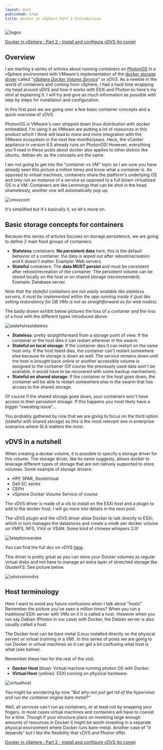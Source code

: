 ```yaml
---
layout: post
published: true
title: Docker in vSphere Part 1 Introduction
---
```

![logos]({{site.baseurl}}/img/logos.jpg)

[Docker in vSphere : Part 2 - Install and configure vDVS (to come)](http://www.vxav.fr/2017-07-05-Docker-in-vSphere-Part-2-Installation-and-configuration-of-vDVS/)

## Overview

I am starting a series of articles about running containers on [PhotonOS](https://vmware.github.io/photon/) in a vSphere environment with VMware's implementation of the [docker storage driver](https://docs.docker.com/engine/userguide/storagedriver/selectadriver/) called "[*vSphere Docker Volume Service*](http://vmware.github.io/docker-volume-vsphere/documentation/)" or *vDVS*. As a newbie in the world of containers and coming from vSphere, I had a hard time wrapping my head around vDVS and how it works with ESXi and Photon so here's my shot at explaining it. I will try and give as much information as possible with step by steps for installation and configuration.

In this first post we are going over a few basic container concepts and a quick overview of vDVS.

PhotonOS is VMware's own stripped down linux distribution with docker embedded, I'm using it as VMware are putting a lot of resources in this product which I think will lead to more and more integration with the VMware ecosystem in the next few months/years. Heck, the vCenter appliance in version 6.5 already runs on PhotonOS! However, everything you'll read in these posts  about docker also applies to other distros like ubuntu, debian etc as the concepts are the same.

I am not going to get into the "container vs VM" topic as I am sure you have already seen this picture a million times and know what a container is. As opposed to virtual machines, containers share the platform's underlying OS and only run an instance of a service as opposed to a full blown virtualized OS in a VM. Containers are like Lemmings that can be shot in the head shamelessly, another one will automatically pop up.

![vmvscont]({{site.baseurl}}/img/vmvscont.jpg)

It's simplified but it's basically it, so let's move on.

## Basic storage concepts for containers

Because this series of articles focuses on storage persistence, we are going to define 2 main food groups of containers:

- **Stateless** containers: **No persistent data** here, this is the default behavior of a container. the data is wiped out after reboot/recreation and it doesn't matter. Example: Web servers.
- **Stateful** containers: The **data MUST persist** and must be consistent after reboot/recreation of the container.  The persistent volume can be stored locally on the host or on shared storage (recommended). Example: Database server.

*Note that the stateful containers are not easily scalable like stateless servers, it must be implemented within the app running inside it (just like setting redundancy for DB VMs is not as straightforward as for web nodes).*

The badly drawn exhibit below pictures the loss of a container and the loss of a host with the different types introduced above.

![statefulvsstateless]({{site.baseurl}}/img/statefulvsstateless.jpg)

- **Stateless**: pretty straightforward from a storage point of view. If the container or the host dies it can restart wherever in the swarm.
- **Stateful on local storage**: If the container dies it can restart on the same host only. If the host itseld dies, the container can't restart somewhere else because its storage is down as well. The service remains down until the host is brought back online or another accessible volume is assigned to the container (Of course the previously used data won't be available, it would have to be recovered with some backup mechanism).
- **Stateful on shared storage**: If the container or the host goes down, the container will be able to restart somewhere else in the swarm that has access to the shared storage.

Of course if the shared storage goes down, your containers won't have access to their persistent storage. If this happens you most likely have a bigger "sweating issue"...

You probably gathered by now that we are going to focus on the third option (stateful with shared storage) as this is the most relevant one in enterprise scenarios where SLA matters the most.

## vDVS in a nutshell

When creating a docker volume, it is possible to specify a storage driver for this volume. The storage driver, like its name suggests, allows docker to leverage different types of storage that are not natively supported to store volumes. Some example of storage drivers:

- HPE 3PAR, StoreVirtual
- Dell SC series
- CEPH
- vSphere Docker Volume Service of course

The vDVS driver is made of a vib to install on the ESXi host and a plugin to add to the docker host. I will go more into details in the next post.

The vDVS plugin and the vDVS driver allow Docker to talk directly to ESXi, which in turn manages the datastores and create a vmdk per docker volume on VMFS, NFS, VVol or VSAN. Some kind of chinese whispers 2.0!

![telephonearabe]({{site.baseurl}}/img/telephonearabe.jpg)

You can find the full doc on vDVS [here](http://vmware.github.io/docker-volume-vsphere/documentation/).

This driver is pretty great as you can store your Docker volumes as regular virtual disks and not have to manage an extra layer of stretched storage like GlusterFS. See picture below.

![vdvsvsnovdvs]({{site.baseurl}}/img/vdvsvsnovdvs.jpg)

## Host terminology

Here I want to avoid any future confusions when I talk about "hosts". Remember the picture you've seen a million times? When you run a traditional ESXi server with VMs on it it is called a host. However when you run say Debian (Photon in our case) with Docker, the Debian server is also usually called a host.

The Docker host can be bare metal (Linux installed directly on the physical server) or virtual (running in a VM). In this series of posts we are going to run Docker in virtual machines so it can get a bit confusing what host is what (see below).

Remember these two for the rest of the visit.

- **Docker Host** (blue): Virtual machine running photon OS with Docker.
- **Virtual Host** (yellow): ESXi running on physical hardware.

![virtualhost]({{site.baseurl}}/img/virtualhost.jpg)

You might be wondering by now *"But why not just get rid of the hypervisor and run the container engine bare metal?"*

Well, all services can't run as containers, or at least not by snapping your fingers. In most cases virtual machines and containers will have to coexist for a time. Though if your structure plans on investing large enough amounts of resources in Docker it might be worth investing in a separate physical environment where Docker runs bare-metal. Another case of "it depends" but I like the flexibility that vDVS and Photon offer.

[Docker in vSphere : Part 2 - Install and configure vDVS (to come)](http://www.vxav.fr/2017-07-05-Docker-in-vSphere-Part-2-Installation-and-configuration-of-vDVS/)
